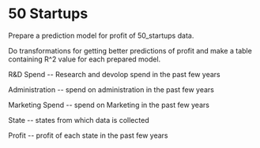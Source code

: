 # 50 Startups

Prepare a prediction model for profit of 50_startups data.

Do transformations for getting better predictions of profit and make a table containing R^2 value for each prepared model.

R&D Spend -- Research and devolop spend in the past few years

Administration -- spend on administration in the past few years

Marketing Spend -- spend on Marketing in the past few years

State -- states from which data is collected

Profit  -- profit of each state in the past few years
